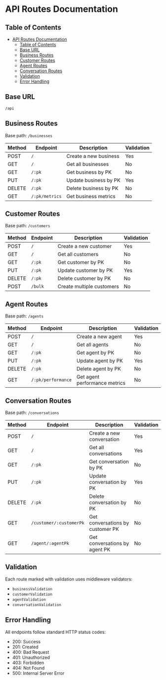 # API Routes Documentation

## Table of Contents
- [API Routes Documentation](#api-routes-documentation)
  - [Table of Contents](#table-of-contents)
  - [Base URL](#base-url)
  - [Business Routes](#business-routes)
  - [Customer Routes](#customer-routes)
  - [Agent Routes](#agent-routes)
  - [Conversation Routes](#conversation-routes)
  - [Validation](#validation)
  - [Error Handling](#error-handling)

## Base URL
```
/api
```

## Business Routes
Base path: `/businesses`

| Method | Endpoint | Description | Validation |
|--------|----------|-------------|------------|
| POST | `/` | Create a new business | Yes |
| GET | `/` | Get all businesses | No |
| GET | `/:pk` | Get business by PK | No |
| PUT | `/:pk` | Update business by PK | Yes |
| DELETE | `/:pk` | Delete business by PK | No |
| GET | `/:pk/metrics` | Get business metrics | No |

## Customer Routes
Base path: `/customers`

| Method | Endpoint | Description | Validation |
|--------|----------|-------------|------------|
| POST | `/` | Create a new customer | Yes |
| GET | `/` | Get all customers | No |
| GET | `/:pk` | Get customer by PK | No |
| PUT | `/:pk` | Update customer by PK | Yes |
| DELETE | `/:pk` | Delete customer by PK | No |
| POST | `/bulk` | Create multiple customers | No |

## Agent Routes
Base path: `/agents`

| Method | Endpoint | Description | Validation |
|--------|----------|-------------|------------|
| POST | `/` | Create a new agent | Yes |
| GET | `/` | Get all agents | No |
| GET | `/:pk` | Get agent by PK | No |
| PUT | `/:pk` | Update agent by PK | Yes |
| DELETE | `/:pk` | Delete agent by PK | No |
| GET | `/:pk/performance` | Get agent performance metrics | No |

## Conversation Routes
Base path: `/conversations`

| Method | Endpoint | Description | Validation |
|--------|----------|-------------|------------|
| POST | `/` | Create a new conversation | Yes |
| GET | `/` | Get all conversations | Yes |
| GET | `/:pk` | Get conversation by PK | No |
| PUT | `/:pk` | Update conversation by PK | Yes |
| DELETE | `/:pk` | Delete conversation by PK | No |
| GET | `/customer/:customerPk` | Get conversations by customer PK | No |
| GET | `/agent/:agentPk` | Get conversations by agent PK | No |

## Validation
Each route marked with validation uses middleware validators:
- `businessValidation`
- `customerValidation`
- `agentValidation`
- `conversationValidation`

## Error Handling
All endpoints follow standard HTTP status codes:
- 200: Success
- 201: Created
- 400: Bad Request
- 401: Unauthorized
- 403: Forbidden
- 404: Not Found
- 500: Internal Server Error